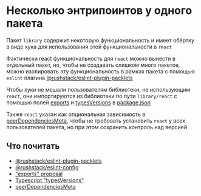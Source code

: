 # Несколько энтрипоинтов у одного пакета

Пакет `library` содержит некоторую функциональность и имеет обёртку в виде хука для использования этой функциональности в `react`

Фактически react функциональность для `react` можно вынести в отдельный пакет, но, чтобы не создавать слишком много пакетов, можно изолировать эту функциональность в рамках пакета с помощью `eslint` плагина [@rushstack/eslint-plugin-packlets](https://github.com/microsoft/rushstack/tree/main/eslint/eslint-plugin-packlets)

Чтобы хуки не мешали пользователям библиотеки, не использующим `react`, они импортируются из библиотеки по пути `library/react` с помощью полей [exports](https://github.com/jkrems/proposal-pkg-exports/) и [typesVersions](https://www.typescriptlang.org/docs/handbook/declaration-files/publishing.html#version-selection-with-typesversions) в [package.json](./library/package.json)

Также `react` указан как опциональная зависимость в [peerDependenciesMeta](https://docs.npmjs.com/cli/v8/configuring-npm/package-json#peerdependenciesmeta), чтобы не требовать установить `react` у всех пользователей пакета, но при этом сохранить контроль над версией

## Что почитать

- [@rushstack/eslint-plugin-packlets](https://github.com/microsoft/rushstack/tree/main/eslint/eslint-plugin-packlets)
- [@rushstack/eslint-config](https://github.com/microsoft/rushstack/tree/main/eslint/eslint-config)
- ["exports" proposal](https://github.com/jkrems/proposal-pkg-exports/)
- [Typescript "typesVersions"](https://www.typescriptlang.org/docs/handbook/declaration-files/publishing.html#version-selection-with-typesversions)
- [peerDependenciesMeta](https://docs.npmjs.com/cli/v8/configuring-npm/package-json#peerdependenciesmeta)
